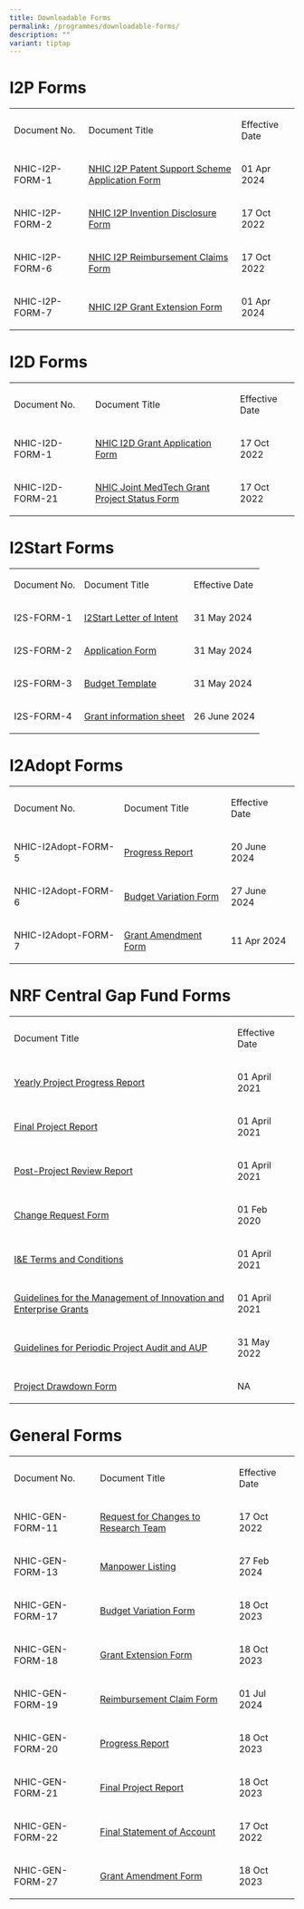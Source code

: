 ```yaml
---
title: Downloadable Forms
permalink: /programmes/downloadable-forms/
description: ""
variant: tiptap
---
```

<h1><strong>I2P Forms</strong></h1>
<table style="minWidth: 75px">
<colgroup>
<col>
<col>
<col>
</colgroup>
<tbody>
<tr>
<td rowspan="1" colspan="1">
<p>Document No.</p>
</td>
<td rowspan="1" colspan="1">
<p>Document Title</p>
</td>
<td rowspan="1" colspan="1">
<p>Effective Date</p>
</td>
</tr>
<tr>
<td rowspan="1" colspan="1">
<p>NHIC-I2P-FORM-1</p>
</td>
<td rowspan="1" colspan="1">
<p><a href="https://for.sg/nhic-i2p" rel="noopener noreferrer nofollow" target="_blank">NHIC I2P Patent Support Scheme Application Form</a>
</p>
</td>
<td rowspan="1" colspan="1">
<p>01 Apr 2024</p>
</td>
</tr>
<tr>
<td rowspan="1" colspan="1">
<p>NHIC-I2P-FORM-2</p>
</td>
<td rowspan="1" colspan="1">
<p><a href="https://for.sg/nhic-i2p-id" rel="noopener noreferrer nofollow" target="_blank">NHIC I2P Invention Disclosure Form</a>
</p>
</td>
<td rowspan="1" colspan="1">
<p>17 Oct 2022</p>
</td>
</tr>
<tr>
<td rowspan="1" colspan="1">
<p>NHIC-I2P-FORM-6</p>
</td>
<td rowspan="1" colspan="1">
<p><a href="https://for.sg/nhic-i2p-rc" rel="noopener noreferrer nofollow" target="_blank">NHIC I2P Reimbursement Claims Form</a>
</p>
</td>
<td rowspan="1" colspan="1">
<p>17 Oct 2022</p>
</td>
</tr>
<tr>
<td rowspan="1" colspan="1">
<p>NHIC-I2P-FORM-7</p>
</td>
<td rowspan="1" colspan="1">
<p><a href="https://for.sg/nhic-i2p-ext" rel="noopener noreferrer nofollow" target="_blank">NHIC I2P Grant Extension Form</a>
</p>
</td>
<td rowspan="1" colspan="1">
<p>01 Apr 2024</p>
</td>
</tr>
</tbody>
</table>
<h1><strong>I2D Forms</strong></h1>
<table style="minWidth: 75px">
<colgroup>
<col>
<col>
<col>
</colgroup>
<tbody>
<tr>
<td rowspan="1" colspan="1">
<p>Document No.</p>
</td>
<td rowspan="1" colspan="1">
<p>Document Title</p>
</td>
<td rowspan="1" colspan="1">
<p>Effective Date</p>
</td>
</tr>
<tr>
<td rowspan="1" colspan="1">
<p>NHIC-I2D-FORM-1</p>
</td>
<td rowspan="1" colspan="1">
<p><a href="https://for.sg/nhic-i2d" rel="noopener noreferrer nofollow" target="_blank">NHIC I2D Grant Application Form</a>
</p>
</td>
<td rowspan="1" colspan="1">
<p>17 Oct 2022</p>
</td>
</tr>
<tr>
<td rowspan="1" colspan="1">
<p>NHIC-I2D-FORM-21</p>
</td>
<td rowspan="1" colspan="1">
<p><a href="https://for.sg/nhic-jointgrant-status" rel="noopener noreferrer nofollow" target="_blank">NHIC Joint MedTech Grant Project Status Form</a>
</p>
</td>
<td rowspan="1" colspan="1">
<p>17 Oct 2022</p>
</td>
</tr>
</tbody>
</table>
<h1><strong>I2Start Forms</strong></h1>
<table style="minWidth: 75px">
<colgroup>
<col>
<col>
<col>
</colgroup>
<tbody>
<tr>
<td rowspan="1" colspan="1">
<p>Document No.</p>
</td>
<td rowspan="1" colspan="1">
<p>Document Title</p>
</td>
<td rowspan="1" colspan="1">
<p>Effective Date</p>
</td>
</tr>
<tr>
<td rowspan="1" colspan="1">
<p>I2S-FORM-1</p>
</td>
<td rowspan="1" colspan="1">
<p><a href="https://for.sg/nhic-i2start-loi" rel="noopener noreferrer nofollow" target="_blank">I2Start Letter of Intent</a>
</p>
</td>
<td rowspan="1" colspan="1">
<p>31 May 2024</p>
</td>
</tr>
<tr>
<td rowspan="1" colspan="1">
<p>I2S-FORM-2</p>
</td>
<td rowspan="1" colspan="1">
<p><a href="https://for.sg/nhic-i2start" rel="noopener noreferrer nofollow" target="_blank">Application Form</a>
</p>
</td>
<td rowspan="1" colspan="1">
<p>31 May 2024</p>
</td>
</tr>
<tr>
<td rowspan="1" colspan="1">
<p>I2S-FORM-3</p>
</td>
<td rowspan="1" colspan="1">
<p><a href="https://for.sg/nhic-i2start" rel="noopener noreferrer nofollow" target="_blank">Budget Template</a>
</p>
</td>
<td rowspan="1" colspan="1">
<p>31 May 2024</p>
</td>
</tr>
<tr>
<td rowspan="1" colspan="1">
<p>I2S-FORM-4</p>
</td>
<td rowspan="1" colspan="1">
<p><a href="https://for.sg/nhic-i2start-info" rel="noopener noreferrer nofollow" target="_blank">Grant information sheet</a>
</p>
</td>
<td rowspan="1" colspan="1">
<p>26 June 2024</p>
</td>
</tr>
</tbody>
</table>
<h1><strong>I2Adopt Forms</strong></h1>
<table style="minWidth: 75px">
<colgroup>
<col>
<col>
<col>
</colgroup>
<tbody>
<tr>
<td rowspan="1" colspan="1">
<p>Document No.</p>
</td>
<td rowspan="1" colspan="1">
<p>Document Title</p>
</td>
<td rowspan="1" colspan="1">
<p>Effective Date</p>
</td>
</tr>
<tr>
<td rowspan="1" colspan="1">
<p>NHIC-I2Adopt-FORM-5</p>
</td>
<td rowspan="1" colspan="1">
<p><a href="https://for.sg/nhic-i2adopt-progressreport" rel="noopener noreferrer nofollow" target="_blank">Progress Report</a>
</p>
</td>
<td rowspan="1" colspan="1">
<p>20 June 2024</p>
</td>
</tr>
<tr>
<td rowspan="1" colspan="1">
<p>NHIC-I2Adopt-FORM-6</p>
</td>
<td rowspan="1" colspan="1">
<p><a href="https://for.sg/nhic-i2adopt-budgetvariation" rel="noopener noreferrer nofollow" target="_blank">Budget Variation Form</a>
</p>
</td>
<td rowspan="1" colspan="1">
<p>27 June 2024</p>
</td>
</tr>
<tr>
<td rowspan="1" colspan="1">
<p>NHIC-I2Adopt-FORM-7</p>
</td>
<td rowspan="1" colspan="1">
<p><a href="https://for.sg/nhic-i2adopt-grantamendment" rel="noopener noreferrer nofollow" target="_blank">Grant Amendment Form</a>
</p>
</td>
<td rowspan="1" colspan="1">
<p>11 Apr 2024</p>
</td>
</tr>
</tbody>
</table>
<h1><strong>NRF Central Gap Fund Forms</strong></h1>
<table style="minWidth: 50px">
<colgroup>
<col>
<col>
</colgroup>
<tbody>
<tr>
<td rowspan="1" colspan="1">
<p>Document Title</p>
</td>
<td rowspan="1" colspan="1">
<p>Effective Date</p>
</td>
</tr>
<tr>
<td rowspan="1" colspan="1">
<p><a href="https://for.sg/nrf-yearlyprogress" rel="noopener noreferrer nofollow" target="_blank">Yearly Project Progress Report</a>
</p>
</td>
<td rowspan="1" colspan="1">
<p>01 April 2021</p>
</td>
</tr>
<tr>
<td rowspan="1" colspan="1">
<p><a href="https://for.sg/nrf-finalreport" rel="noopener noreferrer nofollow" target="_blank">Final Project Report</a>
</p>
</td>
<td rowspan="1" colspan="1">
<p>01 April 2021</p>
</td>
</tr>
<tr>
<td rowspan="1" colspan="1">
<p><a href="https://for.sg/nrf-postprogress" rel="noopener noreferrer nofollow" target="_blank">Post-Project Review Report</a>
</p>
</td>
<td rowspan="1" colspan="1">
<p>01 April 2021</p>
</td>
</tr>
<tr>
<td rowspan="1" colspan="1">
<p><a href="https://for.sg/nrf-changerequest" rel="noopener noreferrer nofollow" target="_blank">Change Request Form</a>
</p>
</td>
<td rowspan="1" colspan="1">
<p>01 Feb 2020</p>
</td>
</tr>
<tr>
<td rowspan="1" colspan="1">
<p><a href="https://for.sg/nrf-ie-tc" rel="noopener noreferrer nofollow" target="_blank">I&amp;E Terms and Conditions</a>
</p>
</td>
<td rowspan="1" colspan="1">
<p>01 April 2021</p>
</td>
</tr>
<tr>
<td rowspan="1" colspan="1">
<p><a href="https://for.sg/nrf-guidelinesgrantmgt" rel="noopener noreferrer nofollow" target="_blank">Guidelines for the Management of Innovation and Enterprise Grants</a>
</p>
</td>
<td rowspan="1" colspan="1">
<p>01 April 2021</p>
</td>
</tr>
<tr>
<td rowspan="1" colspan="1">
<p><a href="https://for.sg/nrf-projectaup" rel="noopener noreferrer nofollow" target="_blank">Guidelines for Periodic Project Audit and AUP</a>
</p>
</td>
<td rowspan="1" colspan="1">
<p>31 May 2022</p>
</td>
</tr>
<tr>
<td rowspan="1" colspan="1">
<p><a href="https://for.sg/nrf-projectdrawdown" rel="noopener noreferrer nofollow" target="_blank">Project Drawdown Form</a>
</p>
</td>
<td rowspan="1" colspan="1">
<p>NA</p>
</td>
</tr>
</tbody>
</table>
<h1><strong>General Forms</strong></h1>
<table style="minWidth: 75px">
<colgroup>
<col>
<col>
<col>
</colgroup>
<tbody>
<tr>
<td rowspan="1" colspan="1">
<p>Document No.</p>
</td>
<td rowspan="1" colspan="1">
<p>Document Title</p>
</td>
<td rowspan="1" colspan="1">
<p>Effective Date</p>
</td>
</tr>
<tr>
<td rowspan="1" colspan="1">
<p>NHIC-GEN-FORM-11</p>
</td>
<td rowspan="1" colspan="1">
<p><a href="https://for.sg/nhic-gen-changesteam" rel="noopener noreferrer nofollow" target="_blank">Request for Changes to Research Team</a>
</p>
</td>
<td rowspan="1" colspan="1">
<p>17 Oct 2022</p>
</td>
</tr>
<tr>
<td rowspan="1" colspan="1">
<p>NHIC-GEN-FORM-13</p>
</td>
<td rowspan="1" colspan="1">
<p><a href="https://for.sg/nhic-gen-manpowerlist" rel="noopener noreferrer nofollow" target="_blank">Manpower Listing</a>
</p>
</td>
<td rowspan="1" colspan="1">
<p>27 Feb 2024</p>
</td>
</tr>
<tr>
<td rowspan="1" colspan="1">
<p>NHIC-GEN-FORM-17</p>
</td>
<td rowspan="1" colspan="1">
<p><a href="https://for.sg/nhic-gen-budgetvariation" rel="noopener noreferrer nofollow" target="_blank">Budget Variation Form</a>
</p>
</td>
<td rowspan="1" colspan="1">
<p>18 Oct 2023</p>
</td>
</tr>
<tr>
<td rowspan="1" colspan="1">
<p>NHIC-GEN-FORM-18</p>
</td>
<td rowspan="1" colspan="1">
<p><a href="https://for.sg/nhic-gen-ext" rel="noopener noreferrer nofollow" target="_blank">Grant Extension Form</a>
</p>
</td>
<td rowspan="1" colspan="1">
<p>18 Oct 2023</p>
</td>
</tr>
<tr>
<td rowspan="1" colspan="1">
<p>NHIC-GEN-FORM-19</p>
</td>
<td rowspan="1" colspan="1">
<p><a href="https://for.sg/nhic-gen-reimbursement" rel="noopener noreferrer nofollow" target="_blank">Reimbursement Claim Form</a>
</p>
</td>
<td rowspan="1" colspan="1">
<p>01 Jul 2024</p>
</td>
</tr>
<tr>
<td rowspan="1" colspan="1">
<p>NHIC-GEN-FORM-20</p>
</td>
<td rowspan="1" colspan="1">
<p><a href="https://for.sg/nhic-gen-progressreport" rel="noopener noreferrer nofollow" target="_blank">Progress Report</a>
</p>
</td>
<td rowspan="1" colspan="1">
<p>18 Oct 2023</p>
</td>
</tr>
<tr>
<td rowspan="1" colspan="1">
<p>NHIC-GEN-FORM-21</p>
</td>
<td rowspan="1" colspan="1">
<p><a href="https://for.sg/nhic-gen-finalreport" rel="noopener noreferrer nofollow" target="_blank">Final Project Report</a>
</p>
</td>
<td rowspan="1" colspan="1">
<p>18 Oct 2023</p>
</td>
</tr>
<tr>
<td rowspan="1" colspan="1">
<p>NHIC-GEN-FORM-22</p>
</td>
<td rowspan="1" colspan="1">
<p><a href="https://for.sg/nhic-gen-finalsoa" rel="noopener noreferrer nofollow" target="_blank">Final Statement of Account</a>
</p>
</td>
<td rowspan="1" colspan="1">
<p>17 Oct 2022</p>
</td>
</tr>
<tr>
<td rowspan="1" colspan="1">
<p>NHIC-GEN-FORM-27</p>
</td>
<td rowspan="1" colspan="1">
<p><a href="https://for.sg/nhic-gen-grantamendment" rel="noopener noreferrer nofollow" target="_blank">Grant Amendment Form</a>
</p>
</td>
<td rowspan="1" colspan="1">
<p>18 Oct 2023</p>
</td>
</tr>
</tbody>
</table>
<p></p>